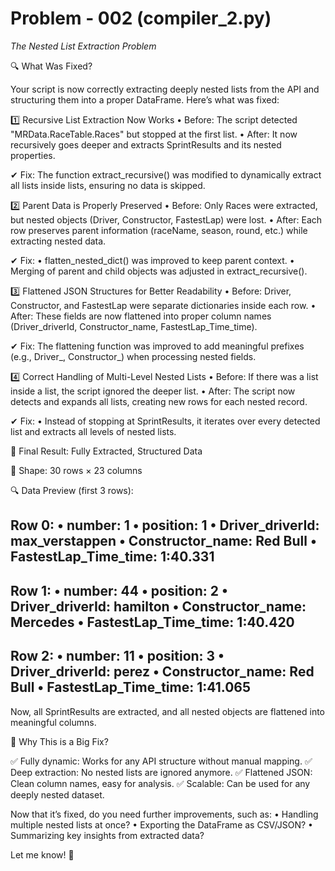 # Problem - 002 (compiler_2.py)
*The Nested List Extraction Problem*

🔍 What Was Fixed?

Your script is now correctly extracting deeply nested lists from the API and structuring them into a proper DataFrame. Here’s what was fixed:

1️⃣ Recursive List Extraction Now Works
	•	Before: The script detected "MRData.RaceTable.Races" but stopped at the first list.
	•	After: It now recursively goes deeper and extracts SprintResults and its nested properties.

✔ Fix:
The function extract_recursive() was modified to dynamically extract all lists inside lists, ensuring no data is skipped.

2️⃣ Parent Data is Properly Preserved
	•	Before: Only Races were extracted, but nested objects (Driver, Constructor, FastestLap) were lost.
	•	After: Each row preserves parent information (raceName, season, round, etc.) while extracting nested data.

✔ Fix:
	•	flatten_nested_dict() was improved to keep parent context.
	•	Merging of parent and child objects was adjusted in extract_recursive().

3️⃣ Flattened JSON Structures for Better Readability
	•	Before: Driver, Constructor, and FastestLap were separate dictionaries inside each row.
	•	After: These fields are now flattened into proper column names (Driver_driverId, Constructor_name, FastestLap_Time_time).

✔ Fix:
The flattening function was improved to add meaningful prefixes (e.g., Driver_, Constructor_) when processing nested fields.

4️⃣ Correct Handling of Multi-Level Nested Lists
	•	Before: If there was a list inside a list, the script ignored the deeper list.
	•	After: The script now detects and expands all lists, creating new rows for each nested record.

✔ Fix:
	•	Instead of stopping at SprintResults, it iterates over every detected list and extracts all levels of nested lists.

🚀 Final Result: Fully Extracted, Structured Data

📌 Shape: 30 rows × 23 columns

🔍 Data Preview (first 3 rows):

Row 0:
  • number: 1
  • position: 1
  • Driver_driverId: max_verstappen
  • Constructor_name: Red Bull
  • FastestLap_Time_time: 1:40.331
----------------------------------------

Row 1:
  • number: 44
  • position: 2
  • Driver_driverId: hamilton
  • Constructor_name: Mercedes
  • FastestLap_Time_time: 1:40.420
----------------------------------------

Row 2:
  • number: 11
  • position: 3
  • Driver_driverId: perez
  • Constructor_name: Red Bull
  • FastestLap_Time_time: 1:41.065
----------------------------------------

Now, all SprintResults are extracted, and all nested objects are flattened into meaningful columns.

🚀 Why This is a Big Fix?

✅ Fully dynamic: Works for any API structure without manual mapping.
✅ Deep extraction: No nested lists are ignored anymore.
✅ Flattened JSON: Clean column names, easy for analysis.
✅ Scalable: Can be used for any deeply nested dataset.

Now that it’s fixed, do you need further improvements, such as:
	•	Handling multiple nested lists at once?
	•	Exporting the DataFrame as CSV/JSON?
	•	Summarizing key insights from extracted data?

Let me know! 🚀






